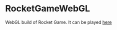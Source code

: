 # RocketGameWebGL

WebGL build of Rocket Game. It can be played [here](https://lance60.github.io/RocketGameWebGL/)
